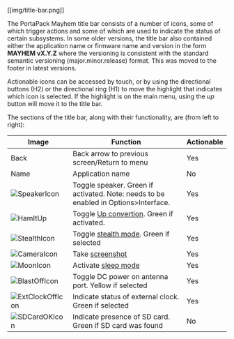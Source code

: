 [[img/title-bar.png]]

The PortaPack Mayhem title bar consists of a number of icons, some of which trigger actions and some of which are used to indicate the status of certain subsystems. In some older versions, the title bar also contained either the application name or firmware name and version in the form **MAYHEM vX.Y.Z** where the versioning is consistent with the standard semantic versioning (major.minor.release) format. This was moved to the footer in latest versions.

Actionable icons can be accessed by touch, or by using the directional buttons (H2) or the directional ring (H1) to move the highlight that indicates which icon is selected. If the highlight is on the main menu, using the *up* button will move it to the title bar.

The sections of the title bar, along with their functionality, are (from left to right):

|Image|Function|Actionable|
|-----|--------|----------|
|Back |Back arrow to previous screen/Return to menu| Yes |
|Name|Application name| No |
|![SpeakerIcon](https://github.com/eried/portapack-mayhem/blob/master/firmware/graphics/icon_speaker_mute.png)|Toggle speaker. Green if activated. Note: needs to be enabled in Options>Interface.| Yes |
|![HamItUp](https://github.com/eried/portapack-mayhem/blob/master/firmware/graphics/icon_hamitup.png)|Toggle [Up convertion](HamItUp-UpConvertion). Green if activated. | Yes |
|![StealthIcon](https://github.com/eried/portapack-mayhem/blob/master/firmware/graphics/icon_stealth.png)|Toggle [stealth mode](stealth-mode). Green if selected | Yes |
|![CameraIcon](https://github.com/eried/portapack-mayhem/blob/master/firmware/graphics/icon_camera.png)|Take [screenshot](screenshots)  | Yes |
|![MoonIcon](https://github.com/eried/portapack-mayhem/blob/master/firmware/graphics/icon_sleep.png)|Activate [sleep mode](sleep-mode) | Yes |
|![BlastOffIcon](https://github.com/eried/portapack-mayhem/blob/master/firmware/graphics/icon_biast_off.png)|Toggle DC power on antenna port. Yellow if selected | Yes |
|![ExtClockOffIcon](https://github.com/eried/portapack-mayhem/blob/master/firmware/graphics/icon_clk_ext.png)|Indicate status of external clock. Green if selected | Yes |
|![SDCardOKIcon](https://github.com/eried/portapack-mayhem/blob/master/firmware/graphics/sd_card_ok.png)|Indicate presence of SD card. Green if SD card was found | No |
